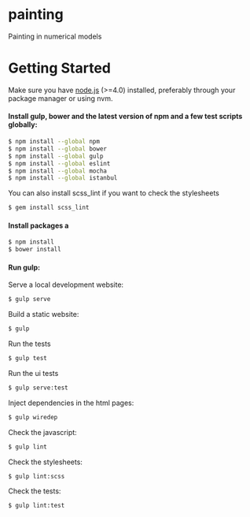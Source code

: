 # painting
Painting in numerical models


# Getting Started

Make sure you have [node.js](https://nodejs.org/en/) (>=4.0) installed, preferably through your package manager or using nvm.

#### Install gulp, bower and the latest version of npm and a few test scripts globally:

```sh
$ npm install --global npm
$ npm install --global bower
$ npm install --global gulp
$ npm install --global eslint
$ npm install --global mocha
$ npm install --global istanbul
```

You can also install scss_lint if you want to check the stylesheets
```sh
$ gem install scss_lint
```

#### Install packages a
```sh
$ npm install
$ bower install
```

#### Run gulp:

Serve a local development website:
```sh
$ gulp serve
```

Build a static website:
```sh
$ gulp
```

Run the tests
```sh
$ gulp test
```

Run the ui tests
```sh
$ gulp serve:test
```

Inject dependencies in the html pages:
```sh
$ gulp wiredep
```

Check the javascript:
```sh
$ gulp lint
```

Check the stylesheets:
```sh
$ gulp lint:scss
```

Check the tests:
```sh
$ gulp lint:test
```
